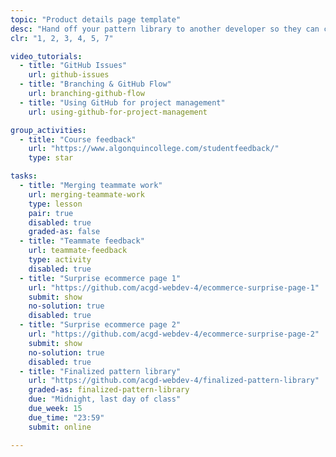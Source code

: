 ```yaml
---
topic: "Product details page template"
desc: "Hand off your pattern library to another developer so they can create the product details page."
clr: "1, 2, 3, 4, 5, 7"

video_tutorials:
  - title: "GitHub Issues"
    url: github-issues
  - title: "Branching & GitHub Flow"
    url: branching-github-flow
  - title: "Using GitHub for project management"
    url: using-github-for-project-management

group_activities:
  - title: "Course feedback"
    url: "https://www.algonquincollege.com/studentfeedback/"
    type: star

tasks:
  - title: "Merging teammate work"
    url: merging-teammate-work
    type: lesson
    pair: true
    disabled: true
    graded-as: false
  - title: "Teammate feedback"
    url: teammate-feedback
    type: activity
    disabled: true
  - title: "Surprise ecommerce page 1"
    url: "https://github.com/acgd-webdev-4/ecommerce-surprise-page-1"
    submit: show
    no-solution: true
    disabled: true
  - title: "Surprise ecommerce page 2"
    url: "https://github.com/acgd-webdev-4/ecommerce-surprise-page-2"
    submit: show
    no-solution: true
    disabled: true
  - title: "Finalized pattern library"
    url: "https://github.com/acgd-webdev-4/finalized-pattern-library"
    graded-as: finalized-pattern-library
    due: "Midnight, last day of class"
    due_week: 15
    due_time: "23:59"
    submit: online

---
```

